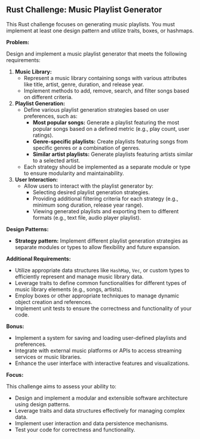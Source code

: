 ## Rust Challenge: Music Playlist Generator

This Rust challenge focuses on generating music playlists. You must implement at least one design pattern and utilize traits, boxes, or hashmaps.

**Problem:**

Design and implement a music playlist generator that meets the following requirements:

1. **Music Library:**
   - Represent a music library containing songs with various attributes like title, artist, genre, duration, and release year.
   - Implement methods to add, remove, search, and filter songs based on different criteria.
2. **Playlist Generation:**
   - Define various playlist generation strategies based on user preferences, such as:
     - **Most popular songs:** Generate a playlist featuring the most popular songs based on a defined metric (e.g., play count, user ratings).
     - **Genre-specific playlists:** Create playlists featuring songs from specific genres or a combination of genres.
     - **Similar artist playlists:** Generate playlists featuring artists similar to a selected artist.
   - Each strategy should be implemented as a separate module or type to ensure modularity and maintainability.
3. **User Interaction:**
   - Allow users to interact with the playlist generator by:
     - Selecting desired playlist generation strategies.
     - Providing additional filtering criteria for each strategy (e.g., minimum song duration, release year range).
     - Viewing generated playlists and exporting them to different formats (e.g., text file, audio player playlist).

**Design Patterns:**

- **Strategy pattern:** Implement different playlist generation strategies as separate modules or types to allow flexibility and future expansion.

**Additional Requirements:**

- Utilize appropriate data structures like `HashMap`, `Vec`, or custom types to efficiently represent and manage music library data.
- Leverage traits to define common functionalities for different types of music library elements (e.g., songs, artists).
- Employ boxes or other appropriate techniques to manage dynamic object creation and references.
- Implement unit tests to ensure the correctness and functionality of your code.

**Bonus:**

- Implement a system for saving and loading user-defined playlists and preferences.
- Integrate with external music platforms or APIs to access streaming services or music libraries.
- Enhance the user interface with interactive features and visualizations.

**Focus:**

This challenge aims to assess your ability to:

- Design and implement a modular and extensible software architecture using design patterns.
- Leverage traits and data structures effectively for managing complex data.
- Implement user interaction and data persistence mechanisms.
- Test your code for correctness and functionality.
